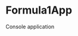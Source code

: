 # Formula1App
Console application                    











































































































